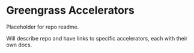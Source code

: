 # Greengrass Accelerators

Placeholder for repo readme.

Will describe repo and have links to specific accelerators, each with their own docs.